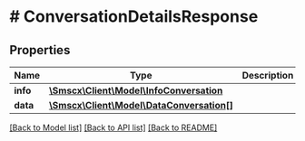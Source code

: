 # # ConversationDetailsResponse

## Properties

Name | Type | Description | Notes
------------ | ------------- | ------------- | -------------
**info** | [**\Smscx\Client\Model\InfoConversation**](InfoConversation.md) |  |
**data** | [**\Smscx\Client\Model\DataConversation[]**](DataConversation.md) |  |

[[Back to Model list]](../../README.md#models) [[Back to API list]](../../README.md#endpoints) [[Back to README]](../../README.md)
